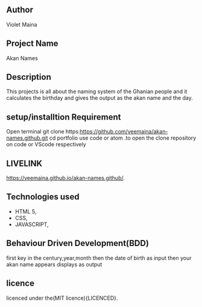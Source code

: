 ## Author 

Violet Maina

## Project Name 
Akan Names


## Description

This projects is all about  the naming system of the Ghanian people and it calculates the birthday and gives the output as the akan name and the day.

## setup/installtion Requirement

Open terminal
git clone https:https://github.com/veemaina/akan-names.github.git
cd portfolio
use code or atom .to open the clone repository on code or VScode respectively


## LIVELINK

 https://veemaina.github.io/akan-names.github/.
 
## Technologies used

* HTML 5,
* CSS,
* JAVASCRIPT, 

## Behaviour Driven Development(BDD)
first key in the century,year,month then the date of birth as input then your akan name appears displays as output

## licence

licenced under the(MIT licence){LICENCED}.
